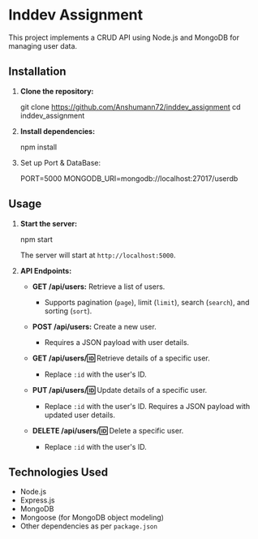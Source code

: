 
# Inddev Assignment

This project implements a CRUD API using Node.js and MongoDB for managing user data.

## Installation

1. **Clone the repository:**

  
   git clone https://github.com/Anshumann72/inddev_assignment
   cd inddev_assignment
  

2. **Install dependencies:**

  
   npm install


3. Set up Port & DataBase:


   PORT=5000
   MONGODB_URI=mongodb://localhost:27017/userdb
   



## Usage

1. **Start the server:**

   
   npm start
   

   The server will start at `http://localhost:5000`.

2. **API Endpoints:**

   - **GET /api/users:** Retrieve a list of users.
     - Supports pagination (`page`), limit (`limit`), search (`search`), and sorting (`sort`).

   - **POST /api/users:** Create a new user.
     - Requires a JSON payload with user details.

   - **GET /api/users/:id:** Retrieve details of a specific user.
     - Replace `:id` with the user's ID.

   - **PUT /api/users/:id:** Update details of a specific user.
     - Replace `:id` with the user's ID. Requires a JSON payload with updated user details.

   - **DELETE /api/users/:id:** Delete a specific user.
     - Replace `:id` with the user's ID.

## Technologies Used

- Node.js
- Express.js
- MongoDB
- Mongoose (for MongoDB object modeling)
- Other dependencies as per `package.json`



